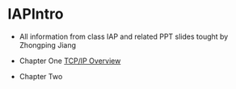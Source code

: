 IAPIntro
====

- All information from class IAP and related PPT slides tought by Zhongping Jiang

- Chapter One [TCP/IP Overview](ChapterOne) 
- Chapter Two


